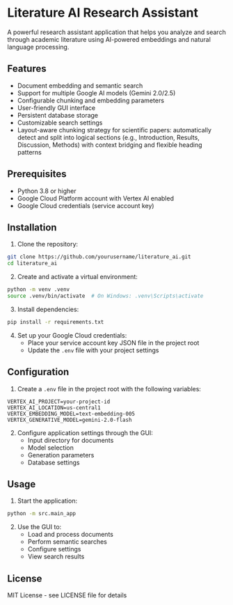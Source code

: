 # Literature AI Research Assistant

A powerful research assistant application that helps you analyze and search through academic literature using AI-powered embeddings and natural language processing.

## Features

- Document embedding and semantic search
- Support for multiple Google AI models (Gemini 2.0/2.5)
- Configurable chunking and embedding parameters
- User-friendly GUI interface
- Persistent database storage
- Customizable search settings
- Layout-aware chunking strategy for scientific papers: automatically detect and split into logical sections (e.g., Introduction, Results, Discussion, Methods) with context bridging and flexible heading patterns

## Prerequisites

- Python 3.8 or higher
- Google Cloud Platform account with Vertex AI enabled
- Google Cloud credentials (service account key)

## Installation

1. Clone the repository:
```bash
git clone https://github.com/yourusername/literature_ai.git
cd literature_ai
```

2. Create and activate a virtual environment:
```bash
python -m venv .venv
source .venv/bin/activate  # On Windows: .venv\Scripts\activate
```

3. Install dependencies:
```bash
pip install -r requirements.txt
```

4. Set up your Google Cloud credentials:
   - Place your service account key JSON file in the project root
   - Update the `.env` file with your project settings

## Configuration

1. Create a `.env` file in the project root with the following variables:
```
VERTEX_AI_PROJECT=your-project-id
VERTEX_AI_LOCATION=us-central1
VERTEX_EMBEDDING_MODEL=text-embedding-005
VERTEX_GENERATIVE_MODEL=gemini-2.0-flash
```

2. Configure application settings through the GUI:
   - Input directory for documents
   - Model selection
   - Generation parameters
   - Database settings

## Usage

1. Start the application:
```bash
python -m src.main_app
```

2. Use the GUI to:
   - Load and process documents
   - Perform semantic searches
   - Configure settings
   - View search results

## License

MIT License - see LICENSE file for details 